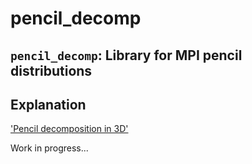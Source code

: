 # pencil_decomp

## `pencil_decomp`: Library for MPI pencil distributions

## Explanation
['Pencil decomposition in 3D'](https://github.com/preiter93/pencil_decomp/tree/master/pics/pencil2.pdf)

Work in progress...
